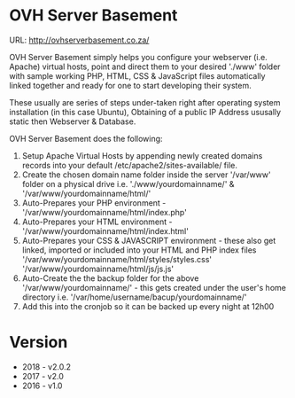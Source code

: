 OVH Server Basement
===================

URL: http://ovhserverbasement.co.za/

OVH Server Basement simply helps you configure your webserver (i.e. Apache) virtual hosts, point and direct them to your desired './www' folder with sample working PHP, HTML, CSS & JavaScript files automatically linked together and ready for one to start developing their system.

These usually are series of steps under-taken right after operating system installation (in this case Ubuntu), Obtaining of a public IP Address ususally static then Webserver & Database.

OVH Server Basement does the following:

1. Setup Apache Virtual Hosts by appending newly created domains records into your default /etc/apache2/sites-available/ file.
2. Create the chosen domain name folder inside the server '/var/www' folder on a physical drive
    i.e. './www/yourdomainname/' & '/var/www/yourdomainname/html/'
3. Auto-Prepares your PHP environment - '/var/www/yourdomainname/html/index.php'
4. Auto-Prepares your HTML environment - '/var/www/yourdomainname/html/index.html'
5. Auto-Prepares your CSS & JAVASCRIPT environment - these also get linked, imported or included into your HTML and PHP index files
    '/var/www/yourdomainname/html/styles/styles.css'
    '/var/www/yourdomainname/html/js/js.js'
6. Auto-Create the the backup folder for the above '/var/www/yourdomainname/' - this gets created under the user's home directory
    i.e. '/var/home/username/bacup/yourdomainname/'
7. Add this into the cronjob so it can be backed up every night at 12h00

Version
=======
- 2018 - v2.0.2
- 2017 - v2.0
- 2016 - v1.0
